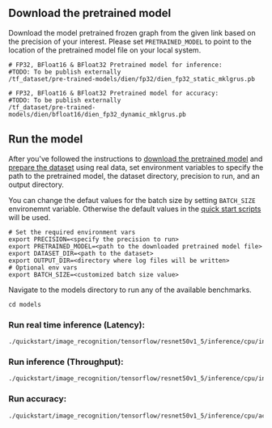 <!--- 50. baremetal_spr -->
## Download the pretrained model
Download the model pretrained frozen graph from the given link based on the precision of your interest. Please set `PRETRAINED_MODEL` to point to the location of the pretrained model file on your local system.
```
# FP32, BFloat16 & BFloat32 Pretrained model for inference:
#TODO: To be publish externally
/tf_dataset/pre-trained-models/dien/fp32/dien_fp32_static_mklgrus.pb

# FP32, BFloat16 & BFloat32 Pretrained model for accuracy:
#TODO: To be publish externally
/tf_dataset/pre-trained-models/dien/bfloat16/dien_fp32_dynamic_mklgrus.pb
```

## Run the model

After you've followed the instructions to [download the pretrained model](#download-the-pretrained-model)
and [prepare the dataset](#datasets) using real data, set environment variables to
specify the path to the pretrained model, the dataset directory, precision to run, and an output directory.

You can change the defaut values for the batch size by setting `BATCH_SIZE` environemnt variable. Otherwise the default values in the [quick start scripts](#quick-start-scripts) will be used.

```
# Set the required environment vars
export PRECISION=<specify the precision to run>
export PRETRAINED_MODEL=<path to the downloaded pretrained model file>
export DATASET_DIR=<path to the dataset>
export OUTPUT_DIR=<directory where log files will be written>
# Optional env vars
export BATCH_SIZE=<customized batch size value>
```

Navigate to the models directory to run any of the available benchmarks.
```
cd models
```
### Run real time inference (Latency):
```
./quickstart/image_recognition/tensorflow/resnet50v1_5/inference/cpu/inference_realtime_multi_instance.sh
```

### Run inference (Throughput):
```
./quickstart/image_recognition/tensorflow/resnet50v1_5/inference/cpu/inference_throughput_multi_instance.sh
```

### Run accuracy:
```
./quickstart/image_recognition/tensorflow/resnet50v1_5/inference/cpu/accuracy.sh
```
